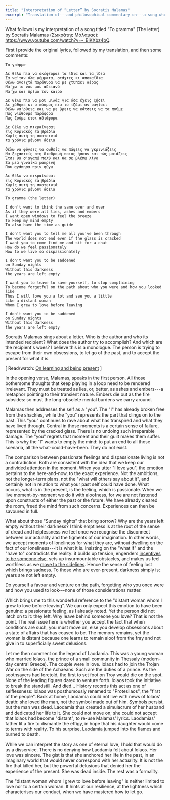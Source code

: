 ```yaml
---
title: "Interpretation of “Letter” by Socratis Malamas"
excerpt: "Translation of---and philosophical commentary on---a song whose translated title is 'Letter'."
---
```


What follows is my interpretation of a song titled "To gramma" (The letter)
by Socratis Malamas (Σωκράτης Μάλαμας): <https://www.youtube.com/watch?v=-_BiKXbz4bQ>.

First I provide the original lyrics, followed by my translation, and
then some comments:

```
Το γράμμα

Δε θέλω πια να σκέφτομαι τα ίδια και τα ίδια
Σα να'ταν όλα ψέμματα, στάχτες κι αποκαΐδια
Θέλω ανοιχτά παράθυρα να με χτυπάει αέρας
Να'χω το νου μου αδειανό
Να'χω και πρίμο τον καιρό

Δε θέλω πια να μου μιλάς για όσα έχεις ζήσει
Δε χάθηκε κι ο κόσμος πια το τζάμι αν ραγίσει
Θέλω να'ρθεις και να με βρεις να κάτσεις να τα πούμε
Πως νιώθουμε παράφορα
Πως ζούμε έτσι αδιάφορα

Δε θέλω να πικραίνεσαι
τις Κυριακές τα βράδια
Χωρίς αυτή τη σκοτεινιά
τα χρόνια μένουν άδεια

Θέλω να φύγεις να σωθείς να πάψεις να γκρινιάζεις
Να ξεχαστείς στη διαδρομή ποιος ήσουν και πώς μοιάζεις
Έτσι θα σ'αγαπώ πολύ και θα σε βλέπω λίγο
Σα μια γυναίκα μακρινή
Που αγάπησα πριν φύγω

Δε θέλω να πικραίνεσαι
τις Κυριακές τα βράδια
Χωρίς αυτή τη σκοτεινιά
τα χρόνια μένουν άδεια
```

```
To gramma (the letter)

I don't want to think the same over and over
As if they were all lies, ashes and embers
I want open windows to feel the breeze
To keep my mind empty
To also have the time as guide

I don't want you to tell me all you've been through
The world does not end even if the glass is cracked
I want you to come find me and sit for a chat
How do we feel passionately
How to we live so dispassionately

I don't want you to be saddened
on Sunday nights
Without this darkness
the years are left empty

I want you to leave to save yourself, to stop complaining
To become forgetful on the path about who you were and how you looked like
Thus I will love you a lot and see you a little
Like a distant woman
Whom I grew to love before leaving

I don't want you to be saddened
on Sunday nights
Without this darkness
the years are left empty
```

Socratis Malamas sings about a letter.  Who is the author and who its
intended recipient?  What does the author try to accomplish?  And which
are the recipient's woes?  I believe this is a monologue.  The person is
trying to escape from their own obsessions, to let go of the past, and
to accept the present for what it is.

[ Read/watch: [On learning and being present](https://protesilaos.com/books/2022-06-25-knowledge-presence/) ]

In the opening verse, Malamas, speaks in the first person.  All those
bothersome thoughts that keep playing in a loop need to be rendered
irrelevant.  They must be treated as lies, or, better, as ashes and
embers---a metaphor pointing to their transient nature.  Embers die out
as the fire subsides: so must the long-obsolete mental burdens we carry
around.

Malamas then addresses the self as a "you".  The "I" has already broken
free from the shackles, while the "you" represents the part that clings
on to the past.  This "you" continues to rave about what has transpired
and what they have lived through.  Central in those moments is a certain
sense of failure, represented by the cracked glass.  There is no undoing
such irreparable damage.  The "you" regrets that moment and their guilt
makes them suffer.  This is why the "I" wants to empty the mind: to put
an end to all those scenaria, all the what-could-have-been.  They do not
exist.

The comparison between passionate feelings and dispassionate living is
not a contradiction.  Both are consistent with the idea that we keep our
undivided attention in the moment.  When you utter "I love you", the
emotion pertains to the here-and-now, to the exact experience.  Not the
ambitions, not the longer-term plans, not the "what will others say
about it", and certainly not in relation to what your past self could
have done.  What occurs, what is in the present, is the feeling, which
is passionate.  When we live moment-by-moment we do it with aloofness,
for we are not fastened upon constructs of either the past or the
future.  We have already cleared the room, freed the mind from such
concerns.  Experiences can then be savoured in full.

What about those "Sunday nights" that bring sorrow?  Why are the years
left empty without their darkness?  I think emptiness is at the root of
the sense of dread and helplessness we feel once we recognise the
disconnect between our actuality and the figments of our imagination.
In other words, we accept moments of loneliness for what they are,
without dwelling on the fact of our loneliness---it is what it is.
Insisting on the "what if" and the "have to" contradicts the reality: it
builds up tension, engenders [incentives to be someone
else](https://protesilaos.com/interpretations/2022-06-28-alkinoos-mirror/),
sets up insurmountable obstacles, and makes us feel worthless as we
[move to the sidelines](https://protesilaos.com/interpretations/2022-06-28-trypes-train/).
Hence the sense of feeling lost which brings sadness.  To those who are
ever-present, darkness simply is; years are not left empty.

Do yourself a favour and venture on the path, forgetting who you once
were and how you used to look---none of those considerations matter.

Which brings me to this wonderful reference to the "distant woman whom I
grew to love before leaving".  We can only expect this emotion to have
been genuine: a passionate feeling, as I already noted.  Yet the person
did not latch on to it: they left.  Why leave behind someone you love?
That is not the point.  The real issue here is whether you accept the
fact that when conditions are such, you must move on, else you develop
obsessions about a state of affairs that has ceased to be.  The memory
remains, yet the woman is distant because one learns to remain aloof
from the fray and not give in to superficially sweet delusions.

Let me then comment on the legend of Laodamia.  This was a young woman
who married Iolaos, the prince of a small community in Thessaly
(modern-day central Greece).  The couple were in love.  Iolaos had to
join the Trojan War on the side of the Achaeans.  Such are the duties of
a prince.  As the soothsayers had foretold, the first to set foot on
Troy would die on the spot.  None of the leading figures dared to
venture forth.  Iolaos took the initiative to break the standstill.  And
died...  History records this act as one of selflessness: Iolaos was
posthumously renamed to "Protesilaos", the "first of the people".  Back
at home, Laodamia could not live with news of Iolaos' death: she loved
the man, not the symbol made out of him.  Symbols persist, but the man
was dead.  Laodamia thus created a simulacrum of her husband and
dedicated her life to it.  She could not move on; she could not accept
that Iolaos had become "distant", to re-use Malamas' lyrics.  Laodamias'
father lit a fire to dismantle the effigy, in hope that his daughter
would come to terms with reality.  To his surprise, Laodamia jumped into
the flames and burned to death.

While we can interpret the story as one of eternal love, I hold that
would do us a disservice.  There is no denying how Laodamia felt about
Iolaos.  Her love was sincere.  The gist is that she anchored her life
in the past, in an imaginary world that would never correspond with her
actuality.  It is not the fire that killed her, but the powerful
delusions that denied her the experience of the present.  She was dead
inside.  The rest was a formality.

The "distant woman whom I grew to love before leaving" is neither
limited to love nor to a certain woman.  It hints at our resilience, at
the lightness which characterises our conduct, when we have mastered how
to let go.
